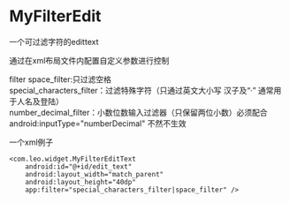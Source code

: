 # MyFilterEdit
一个可过滤字符的edittext

通过在xml布局文件内配置自定义参数进行控制

 filter space_filter:只过滤空格  
 special_characters_filter：过滤特殊字符（只通过英文大小写 汉子及“·” 通常用于人名及登陆）  
 number_decimal_filter：小数位数输入过滤器（只保留两位小数）必须配合 android:inputType="numberDecimal" 不然不生效

<p>一个xml例子</p>

    <com.leo.widget.MyFilterEditText
        android:id="@+id/edit_text"
        android:layout_width="match_parent"
        android:layout_height="40dp"
        app:filter="special_characters_filter|space_filter" />
